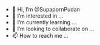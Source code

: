 - 👋 Hi, I’m @SupapornPudan
- 👀 I’m interested in ...
- 🌱 I’m currently learning ...
- 💞️ I’m looking to collaborate on ...
- 📫 How to reach me ...

<!---
SupapornPudan/SupapornPudan is a ✨ special ✨ repository because its `README.md` (this file) appears on your GitHub profile.
You can click the Preview link to take a look at your changes.
--->
